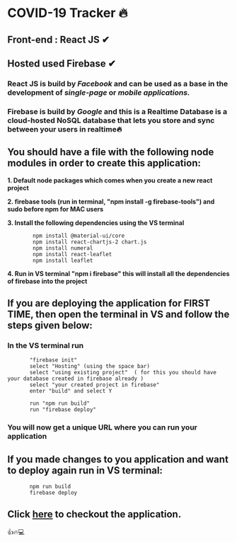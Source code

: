 # COVID-19 Tracker 🔥

## **Front-end : React JS** ✔

## **Hosted used Firebase** ✔

### **React JS** is build by _Facebook_ and can be used as a base in the development of _single-page_ or _mobile applications._

### **Firebase** is build by _Google_ and this is a Realtime Database is a cloud-hosted NoSQL database that lets you store and sync between your users in realtime🔥

## You should have a file with the following node modules in order to create this application:

**1. Default node packages which comes when you create a new react project**

**2. firebase tools (run in terminal, "npm install -g firebase-tools") and sudo before npm for MAC users**

**3. Install the following dependencies using the VS terminal**

            npm install @material-ui/core
            npm install react-chartjs-2 chart.js
            npm install numeral
            npm install react-leaflet
            npm install leaflet

**4. Run in VS terminal "npm i firebase" this will install all the dependencies of firebase into the project**

## If you are deploying the application for FIRST TIME, then open the terminal in VS and follow the steps given below:

### In the VS terminal run

           "firebase init"
           select "Hosting" (using the space bar)
           select "using existing project"  ( for this you should have your database created in firebase already )
           select "your created project in firebase"
           enter "build" and select Y

           run "npm run build"
           run "firebase deploy"

### You will now get a unique URL where you can run your application

## If you made changes to you application and want to deploy again run in VS terminal:

           npm run build
           firebase deploy

## Click [here](https://covid-19-tracker-656bf.web.app) to checkout the application.

👍🔥💻
